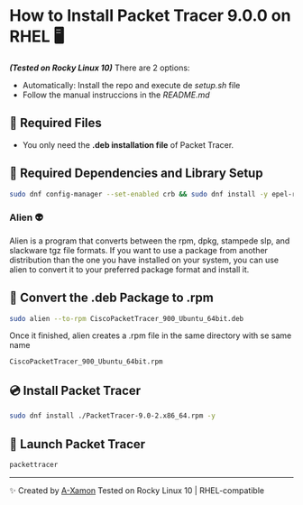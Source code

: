 
# How to Install Packet Tracer 9.0.0 on RHEL 🖥️
***(Tested on Rocky Linux 10)***
There are 2 options:
- Automatically: Install the repo and execute de _setup.sh_ file
- Follow the manual instruccions in the _README.md_
## 📂 Required Files
- You only need the **.deb installation file** of Packet Tracer.

## 🔧 Required Dependencies and Library Setup
```bash
sudo dnf config-manager --set-enabled crb && sudo dnf install -y epel-release alien fuse3 fuse-overlayfs fuse fuse-libs mesa-libGL mesa-libGLU mesa-libEGL libglvnd-opengl qt5-qtwebkit qt5-qtmultimedia qt5-qtlocation qt5-qtscript qt5-qtbase qt5-qtx11extras qt5-qttools
```
### Alien 👽 

Alien is a program that converts between the rpm, dpkg, stampede slp, and slackware tgz file formats. If you want to use a package from another distribution than the one you have installed on your system, you can use alien to convert it to your preferred package format and install it.

## 🔄 Convert the .deb Package to .rpm
```bash
sudo alien --to-rpm CiscoPacketTracer_900_Ubuntu_64bit.deb
```
Once it finished, alien creates a .rpm file in the same directory with se same name
```
CiscoPacketTracer_900_Ubuntu_64bit.rpm
```

## 💿 Install Packet Tracer
```bash
sudo dnf install ./PacketTracer-9.0-2.x86_64.rpm -y
```

## 🚀 Launch Packet Tracer
```bash
packettracer
```
---
✨ Created by [A-Xamon](https://github.com/A-Xamon)
Tested on Rocky Linux 10 | RHEL-compatible

